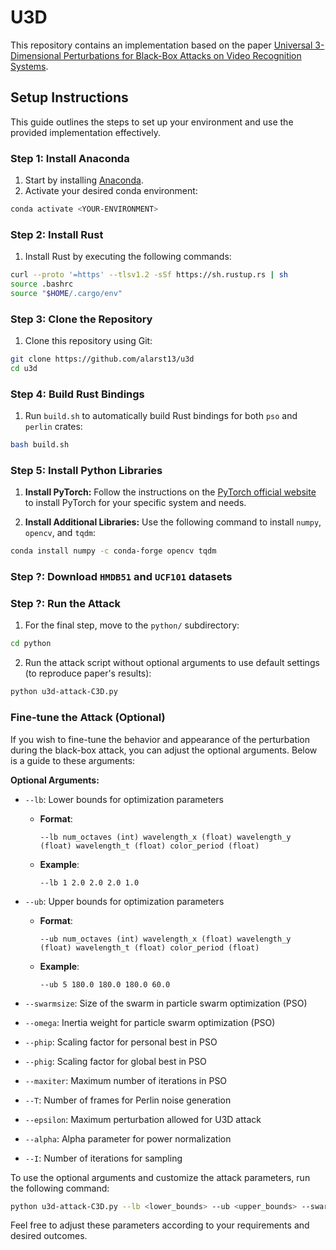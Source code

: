 # U3D

This repository contains an implementation based on the paper [Universal 3-Dimensional Perturbations for Black-Box Attacks on Video Recognition Systems](https://arxiv.org/pdf/2107.04284.pdf).

## Setup Instructions

This guide outlines the steps to set up your environment and use the provided implementation effectively.

### Step 1: Install Anaconda

1. Start by installing [Anaconda](https://www.anaconda.com/download).
2. Activate your desired conda environment:

```bash
conda activate <YOUR-ENVIRONMENT>
```

### Step 2: Install Rust

1. Install Rust by executing the following commands:

```bash
curl --proto '=https' --tlsv1.2 -sSf https://sh.rustup.rs | sh
source .bashrc
source "$HOME/.cargo/env"
```

### Step 3: Clone the Repository

1. Clone this repository using Git:

```bash
git clone https://github.com/alarst13/u3d
cd u3d
```

### Step 4: Build Rust Bindings

1. Run `build.sh` to automatically build Rust bindings for both `pso` and `perlin` crates:

```bash
bash build.sh
```

### Step 5: Install Python Libraries

1. **Install PyTorch:** Follow the instructions on the [PyTorch official website](https://pytorch.org/get-started/locally/) to install PyTorch for your specific system and needs.

2. **Install Additional Libraries:** Use the following command to install `numpy`, `opencv`, and `tqdm`:

```bash
conda install numpy -c conda-forge opencv tqdm
```

### Step ?: Download `HMDB51` and `UCF101` datasets


### Step ?: Run the Attack

1. For the final step, move to the `python/` subdirectory:

```bash
cd python
```

2. Run the attack script without optional arguments to use default settings (to reproduce paper's results):

```bash
python u3d-attack-C3D.py
```

### Fine-tune the Attack (Optional)

If you wish to fine-tune the behavior and appearance of the perturbation during the black-box attack, you can adjust the optional arguments. Below is a guide to these arguments:

**Optional Arguments:**

- `--lb`: Lower bounds for optimization parameters
  - **Format**:
    ```
    --lb num_octaves (int) wavelength_x (float) wavelength_y (float) wavelength_t (float) color_period (float)
    ```
  - **Example**:
    ```
    --lb 1 2.0 2.0 2.0 1.0
    ```

- `--ub`: Upper bounds for optimization parameters
  - **Format**:
    ```
    --ub num_octaves (int) wavelength_x (float) wavelength_y (float) wavelength_t (float) color_period (float)
    ```
  - **Example**:
    ```
    --ub 5 180.0 180.0 180.0 60.0
    ```

- `--swarmsize`: Size of the swarm in particle swarm optimization (PSO)
- `--omega`: Inertia weight for particle swarm optimization (PSO)
- `--phip`: Scaling factor for personal best in PSO
- `--phig`: Scaling factor for global best in PSO
- `--maxiter`: Maximum number of iterations in PSO
- `--T`: Number of frames for Perlin noise generation
- `--epsilon`: Maximum perturbation allowed for U3D attack
- `--alpha`: Alpha parameter for power normalization
- `--I`: Number of iterations for sampling



To use the optional arguments and customize the attack parameters, run the following command:

```bash
python u3d-attack-C3D.py --lb <lower_bounds> --ub <upper_bounds> --swarmsize <swarm_size> --omega <omega_value> --phip <phip_value> --phig <phig_value> --maxiter <max_iterations> --T <frames_for_perlin> --epsilon <max_perturbation> --alpha <alpha_value> --I <num_iterations>
```

Feel free to adjust these parameters according to your requirements and desired outcomes.
